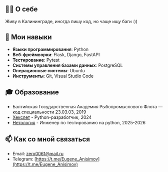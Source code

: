 ## 👩‍💻 О себе
Живу в Калининграде, иногда пишу код, но чаще ищу баги :))

## 🚀 Мои навыки

- **Языки программирования**: Python
- **Веб-фреймворки**: Flask, Django, FastAPI
- **Тестирование**: Pytest
- **Системы управления базами данных**: PostgreSQL
- **Операционные системы**: Ubuntu
- **Инструменты**: Git, Visual Studio Code

## 🎓 Образование

- Балтийская Государственная Академия Рыбопромыслового Флота — код специальности 23.03.03, 2019
- [Хекслет](https://ru.hexlet.io) - Python-разработчик, 2024
- [Нетология](https://netology.ru/) - Инженер по тестированию на python, 2025-2026

## 📫 Как со мной связаться

- Email: zero0061@mail.ru
- Telegram: [https://t.me/Eugene_Anisimov](https://t.me/Eugene_Anisimov)